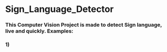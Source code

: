 # Sign_Language_Detector

### This Computer Vision Project is made to detect Sign language, live and quickly. Examples:

### 1)
